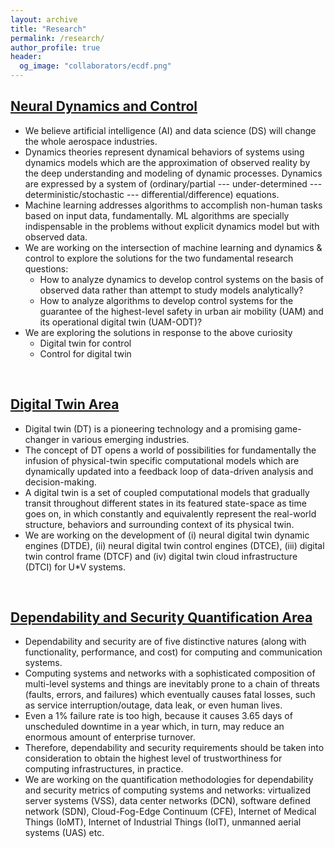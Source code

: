 ```yaml
---
layout: archive
title: "Research"
permalink: /research/
author_profile: true
header:
  og_image: "collaborators/ecdf.png"
---
```


## [Neural Dynamics and Control](./Neural_Dynamics_Control.md)

- We believe artificial intelligence (AI) and data science (DS) will change the whole aerospace industries.
- Dynamics theories represent dynamical behaviors of systems using dynamics models which are the approximation of observed reality by the deep understanding and modeling of dynamic processes. Dynamics are expressed by a system of (ordinary/partial --- under-determined --- deterministic/stochastic --- differential/difference) equations.
- Machine learning addresses algorithms to accomplish non-human tasks based on input data, fundamentally. ML algorithms are specially indispensable in the problems without explicit dynamics model but with observed data. 
- We are working on the intersection of machine learning and dynamics & control to explore the solutions for the two fundamental research questions:
  - How to analyze dynamics to develop control systems on the basis of observed data rather than attempt to study models analytically?
  - How to analyze algorithms to develop control systems for the guarantee of the highest-level safety in urban air mobility (UAM) and its operational digital twin (UAM-ODT)?
- We are exploring the solutions in response to the above curiosity
  - Digital twin for control 
  - Control for digital twin

<br/>

## [Digital Twin Area](./Digital_Twin.md)

- Digital twin (DT) is a pioneering technology and a promising game-changer in various emerging industries.
- The concept of DT opens a world of possibilities for fundamentally the infusion of physical-twin specific computational models which are dynamically updated into a feedback loop of data-driven analysis and decision-making.
- A digital twin is a set of coupled computational models that gradually transit throughout different states in its featured state-space as time goes on, in which constantly and equivalently represent the real-world structure, behaviors and surrounding context of its physical twin.
- We are working on the development of (i) neural digital twin dynamic engines (DTDE), (ii) neural digital twin control engines (DTCE), (iii) digital twin control frame (DTCF) and (iv) digital twin cloud infrastructure (DTCI) for U*V systems.

<br/>

## [Dependability and Security Quantification Area](./Dependability_Security.md)

- Dependability and security are of five distinctive natures (along with functionality, performance, and cost) for computing and communication systems.
- Computing systems and networks with a sophisticated composition of multi-level systems and things are inevitably prone to a chain of threats (faults, errors, and failures) which eventually causes fatal losses, such as service interruption/outage, data leak, or even human lives.
- Even a 1% failure rate is too high, because it causes 3.65 days of unscheduled downtime in a year which, in turn, may reduce an enormous amount of enterprise turnover.
- Therefore, dependability and security requirements should be taken into consideration to obtain the highest level of trustworthiness for computing infrastructures, in practice.
- We are working on the quantification methodologies for dependability and security metrics of computing systems and networks: virtualized server systems (VSS), data center networks (DCN), software defined network (SDN), Cloud-Fog-Edge Continuum (CFE), Internet of Medical Things (IoMT), Internet of Industrial Things (IoIT), unmanned aerial systems (UAS) etc.
<br/>
